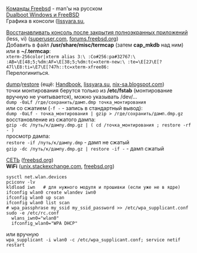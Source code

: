 [Команды Freebsd](http://vds-admin.ru/unix-commands) - man'ы на русском<br>
[Dualboot Windows и FreeBSD](http://unix1.jinr.ru/~lavr/dual/dualboot.html)<br>
Графика в консоли ([lissyara.su](http://www.lissyara.su/articles/freebsd/trivia/graphical_console/),<br>

<ins>Восстанавливать консоль после закрытия полноэкранных приложений</ins> (less, vi) ([superuser.com](https://superuser.com/a/1248727),
[forums.freebsd.org](https://forums.freebsd.org/threads/bash-returning-from-vim.8726/#post-51511))<br>
Добавить в файл __/usr/share/misc/termcap__ (затем __cap_mkdb__ над ним) или в __~/.termcap__:<br>
`xterm-256color|xterm alias 3:\ :Co#256:pa#32767:\ :AB=\E[48;5;%dm:AF=\E[38;5;%dm:tc=xterm-new:\ :te=\E[2J\E[?47l\E8:ti=\E7\E[?47h::tc=xterm-xfree86:`<br>
Перелогиниться.

[dump](https://www.freebsd.org/cgi/man.cgi?restore%288%29)/[restore](https://www.freebsd.org/cgi/man.cgi?restore%288%29) (ещё: [Handbook](https://www.freebsd.org/doc/ru_RU.KOI8-R/books/faq/disks.html#idp71930832), [lissyara.su](http://www.lissyara.su/?id=2157), [nix-sa.blogspot.com](http://nix-sa.blogspot.com/2011/09/dump-restore.html))<br>
точки монтирования берутся только из __/etc/fstab__ (монтирование вручную не учитывается), можно указывать /dev/...<br>
`dump -0aLf /где/сохранить/дамп.dmp точка_монтирования`<br>
или со сжатием (`-f -` - запись в стандартный вывод):<br>
`dump -0aLf - точка_монтирования | gzip > /где/сохранить/дамп.dmp.gz`<br>
восстановление из сжатого дампа:<br>
`gzip -dc /путь/к/дампу.dmp.gz | ( cd /точка_монтирования ; restore -rf - )`<br>
просмотр дампа:<br>
`restore -if /путь/к/дампу.dmp` - дамп не сжатый<br>
`gzip -dc /путь/к/дампу.dmp.gz | restore -if -` - дамп сжатый<br>

<ins>СЕТЬ</ins> ([freebsd.org](https://www.freebsd.org/doc/handbook/network-aggregation.html))<br>
__WiFi__ ([unix.stackexchange.com](https://unix.stackexchange.com/a/467381), [freebsd.org](https://www.freebsd.org/doc/en/books/handbook/network-wireless.html))
```
sysctl net.wlan.devices
pciconv -lv
kldload iwn   # для нужного модуля и прошивки (если уже не в ядре)
ifconfig wlan0 create wlandev iwn0
ifconfig wlan0 up scan
ifconfig wlan0 list scan
# wpa_passphrase my_ssid my_ssid_password >> /etc/wpa_supplicant.conf
sudo -e /etc/rc.conf
  wlans_iwn0="wlan0"
  ifconfig_wlan0="WPA DHCP"
```
или вручную<br>
`wpa_supplicant -i wlan0 -c /etc/wpa_supplicant.conf; service netif restart`
